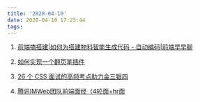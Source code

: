 ```yaml
---
title: '2020-04-10'
date: 2020-04-10 17:23:44
tags:
---
```


1. [前端搞搭建|如何为搭建物料智能生成代码 - 自动编码|前端早早聊](https://juejin.im/post/5e8fdcbd518825736c5b8ea3#heading-9)

2. [如何实现一个翻页笔插件](https://juejin.im/post/5e90207fe51d4546e951b5fc)

3. [26 个 CSS 面试的高频考点助力金三银四](https://juejin.im/post/5e8fb5b16fb9a03c464934a8)

4. [腾讯IMWeb团队前端面经（4轮面+hr面](https://juejin.im/post/5e8e976f6fb9a03c8966d715)